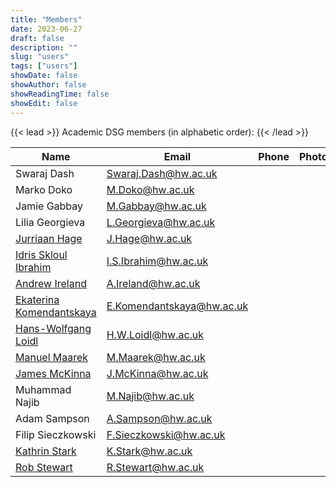 ```yaml
---
title: "Members"
date: 2023-06-27
draft: false
description: ""
slug: "users"
tags: ["users"]
showDate: false
showAuthor: false
showReadingTime: false
showEdit: false
---
```


{{< lead >}}
Academic DSG members (in alphabetic order):
{{< /lead >}}

| Name                                                                   | Email                     | Phone | Photo | Details                                   |
| ---------------------------------------------------------------------- | -                         | -     | ----- | ----------------------------------------- |
| Swaraj Dash                                                            | Swaraj.Dash@hw.ac.uk      |       |       | Academic                                  |
| Marko Doko                                                             | M.Doko@hw.ac.uk           |       |       | Academic                                  |
| Jamie Gabbay                                                           | M.Gabbay@hw.ac.uk         |       |       | Academic                                  |
| Lilia Georgieva                                                        | L.Georgieva@hw.ac.uk      |       |       | Academic                                  |
| [Jurriaan Hage](https://researchportal.hw.ac.uk/en/persons/jurriaan-hage)                                                          | J.Hage@hw.ac.uk           |       |       | Academic                                  |
| [Idris Skloul Ibrahim](https://www.macs.hw.ac.uk/~isi3/)                                                   | I.S.Ibrahim@hw.ac.uk      |       |       | Academic                                  |
| [Andrew Ireland](https://www.macs.hw.ac.uk/~air/)                                                         | A.Ireland@hw.ac.uk        |       |       | Academic                                  |
| [Ekaterina Komendantskaya](https://www.macs.hw.ac.uk/~ek19/)                                               | E.Komendantskaya@hw.ac.uk |       |       | Academic                                  |
| [Hans-Wolfgang Loidl](http://www.macs.hw.ac.uk/~hwloidl)               | H.W.Loidl@hw.ac.uk        |   |  <!-- <img style="float: right; height:5rem" src="HLoidl_200x200.png"> --> | Academic                                  |
| [Manuel Maarek]((https://www.macs.hw.ac.uk/~mm894))                                                         | M.Maarek@hw.ac.uk         |       |       | Academic        
| [James McKinna](https://researchportal.hw.ac.uk/en/persons/james-mckinna)                                                          | J.McKinna@hw.ac.uk        |       |       | Academic                                  |
| Muhammad Najib                                                         | M.Najib@hw.ac.uk          |       |       | Academic                                  |
| Adam Sampson                                                           | A.Sampson@hw.ac.uk        |       |       | Academic                                  |
| Filip Sieczkowski                                                      | F.Sieczkowski@hw.ac.uk    |       |       | Academic                                  |
| [Kathrin Stark](https://www.k-stark.de/)                                                          | K.Stark@hw.ac.uk          |       |       | Academic                                  |
| [Rob Stewart](https://www.macs.hw.ac.uk/~rs46/)                                                            | R.Stewart@hw.ac.uk        |       |       | Academic                                  |


<!-- FORMER members:
| Yun Wu                                                                 | Y.Wu@hw.ac.uk             |       |       | Academic
-->

<!-- {{< lead >}}
Sample set of DSG members
{{< /lead >}}

| Name/Website                                                           | Email                     | Phone   | Details |
| ---------------------------------------------------------------------- |-|-| ------------------------------------------ |
| [Akilan Selvacoumar](https://akilan.io)                                | | | Website Maintainer and Not boring developer|
| [Dr. Jamie Gabbay](http://www.gabbay.org.uk/)                          | | | Academic                                   |
| [Dr. Hans-Wolfgang Loidl](http://www.macs.hw.ac.uk/~hwloidl)           | H.W.Loidl | 3421| Academic                                   |
| [Dr. Rob Stewart](http://www.macs.hw.ac.uk/~rs46)                      | | | Academic                                   |


![DSG Logo](header_dsg.png)  -->

<!-- **Congo user?** To add your site to this list, [submit a pull request](https://github.com/jpanther/congo/blob/dev/exampleSite/content/users.md). -->
